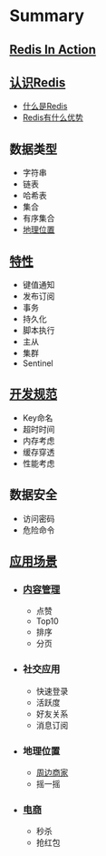 # Summary

## [Redis In Action](README.md)

## [认识Redis](ru-men.md)

* [什么是Redis](ru-men/shi-yao-shi-redis.md)
* [Redis有什么优势](ru-men/redisyou-shi-yao-you-shi.md)

## 数据类型

* 字符串
* 链表
* 哈希表
* 集合
* 有序集合
* [地理位置](di-li-wei-zhi.md)

## [特性](te-xing.md)

* 键值通知
* 发布订阅
* 事务
* 持久化
* 脚本执行
* 主从
* 集群
* Sentinel

## [开发规范](kai-fa-gui-fan.md)

* Key命名
* 超时时间
* 内存考虑
* 缓存穿透
* 性能考虑

## 数据安全

* 访问密码
* 危险命令

## [应用场景](ying-yong-chang-jing.md)

* ### [内容管理](nei-rong-guan-li.md)

  * 点赞
  * Top10
  * 排序
  * 分页
* ### 社交应用

  * 快速登录
  * 活跃度
  * 好友关系
  * 消息订阅
* ### 地理位置

  * [周边商家](sheng-huo-fu-wu.md)
  * 摇一摇
* ### [电商](dian-shang.md)

  * 秒杀
  * 抢红包



